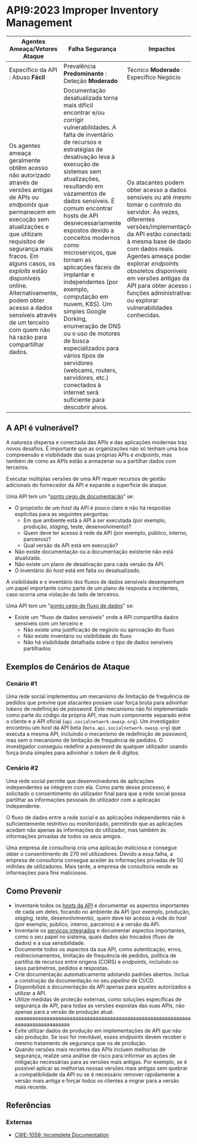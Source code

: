 # API9:2023 Improper Inventory Management

| Agentes Ameaça/Vetores Ataque | Falha Segurança | Impactos |
| - | - | - |
| Específico da API : Abuso **Fácil** | Prevalência **Predominante** : Deteção **Moderado** | Técnico **Moderado** : Específico Negócio |
| Os agentes ameaça geralmente obtêm acesso não autorizado através de versões antigas de APIs ou _endpoints_ que permanecem em execução sem atualizações e que utilizam requisitos de segurança mais fracos. Em alguns casos, os _exploits_ estão disponíveis online. Alternativamente, podem obter acesso a dados sensíveis através de um terceiro com quem não há razão para compartilhar dados. | Documentação desatualizada torna mais difícil encontrar e/ou corrigir vulnerabilidades. A falta de inventário de recursos e estratégias de desativação leva à execução de sistemas sem atualizações, resultando em vazamentos de dados sensíveis. É comum encontrar hosts de API desnecessariamente expostos devido a conceitos modernos como microserviços, que tornam as aplicações fáceis de implantar e independentes (por exemplo, computação em nuvem, K8S). Um simples Google Dorking, enumeração de DNS ou o uso de motores de busca especializados para vários tipos de servidores (webcams, routers, servidores, etc.) conectados à internet será suficiente para descobrir alvos. | Os atacantes podem obter acesso a dados sensíveis ou até mesmo tomar o controlo do servidor. Às vezes, diferentes versões/implementações da API estão conectadas à mesma base de dados com dados reais. Agentes ameaça podem explorar _endpoints_ obsoletos disponíveis em versões antigas da API para obter acesso a funções administrativas ou explorar vulnerabilidades conhecidas. |

## A API é vulnerável?

A natureza dispersa e conectada das APIs e das aplicações modernas traz novos 
desafios. É importante que as organizações não só tenham uma boa compreensão e 
visibilidade das suas próprias APIs e _endpoints_, mas também de como as APIs 
estão a armazenar ou a partilhar dados com terceiros.

Executar múltiplas versões de uma API requer recursos de gestão adicionais do 
fornecedor da API e expande a superfície de ataque.

Uma API tem um "<ins>ponto cego de documentação</ins>" se:

* O propósito de um _host_ da API é pouco claro e não há respostas explícitas
  para as seguintes perguntas:
  * Em que ambiente está a API a ser executada (por exemplo, produção,
    _staging_, teste, desenvolvimento)?
  * Quem deve ter acesso à rede da API (por exemplo, público, interno,
    parceiros)?
  * Qual versão da API está em execução?
* Não existe documentação ou a documentação existente não está atualizada.
* Não existe um plano de desativação para cada versão da API.
* O inventário do _host_ está em falta ou desatualizado.

A visibilidade e o inventário dos fluxos de dados sensíveis desempenham um papel
importante como parte de um plano de resposta a incidentes, caso ocorra uma
violação do lado de terceiros.

Uma API tem um "<ins>ponto cego de fluxo de dados</ins>" se:

* Existe um "fluxo de dados sensíveis" onde a API compartilha dados sensíveis
  com um terceiro e
  * Não existe uma justificação de negócio ou aprovação do fluxo
  * Não existe inventário ou visibilidade do fluxo
  * Não há visibilidade detalhada sobre o tipo de dados sensíveis partilhados


## Exemplos de Cenários de Ataque

### Cenário #1

Uma rede social implementou um mecanismo de limitação de frequência de pedidos 
que previne que atacantes possam usar força bruta para adivinhar _tokens_ de 
redefinição de _password_. Este mecanismo não foi implementado como parte do 
código da própria API, mas num componente separado entre o cliente e a API 
oficial (`api.socialnetwork.owasp.org`). Um investigador encontrou um _host_ da 
API beta (`beta.api.socialnetwork.owasp.org`) que executa a mesma API, incluindo
o mecanismo de redefinição de _password_, mas sem o mecanismo de limitação de 
frequência de pedidos. O investigador conseguiu redefinir a _password_ de 
qualquer utilizador usando força bruta simples para adivinhar o _token_ de 6 
dígitos.

### Cenário #2

Uma rede social permite que desenvolvedores de aplicações independentes se 
integrem com ela. Como parte desse processo, é solicitado o consentimento do 
utilizador final para que a rede social possa partilhar as informações pessoais 
do utilizador com a aplicação independente.

O fluxo de dados entre a rede social e as aplicações independentes não é 
suficientemente restritivo ou monitorizado, permitindo que as aplicações acedam 
não apenas às informações do utilizador, mas também às informações privadas de 
todos os seus amigos.

Uma empresa de consultoria cria uma aplicação maliciosa e consegue obter o 
consentimento de 270 mil utilizadores. Devido a essa falha, a empresa de 
consultoria consegue aceder às informações privadas de 50 milhões de 
utilizadores. Mais tarde, a empresa de consultoria vende as informações para 
fins maliciosos.

## Como Prevenir

* Inventarie todos os <ins>_hosts_ da API</ins> e documentar os aspectos
  importantes de cada um deles, focando no ambiente da API (por exemplo,
  produção, _staging_, teste, desenvolvimento), quem deve ter acesso à rede do
  _host_ (por exemplo, público, interno, parceiros) e a versão da API.
* Inventarie os <ins>serviços integrados</ins> e documentar aspectos
  importantes, como o seu papel no sistema, quais dados são trocados (fluxo de
  dados) e a sua sensibilidade.
* Documente todos os aspectos da sua API, como autenticação, erros,
  redirecionamentos, limitação de frequência de pedidos, política de partilha de
  recursos entre origens (CORS) e _endpoints_, incluindo os seus parâmetros,
  pedidos e respostas.
* Crie documentação automaticamente adotando padrões abertos. Inclua a
  construção da documentação no seu _pipeline_ de CI/CD.
* Disponibilize a documentação da API apenas para aqueles autorizados a utilizar
  a API.
* Utilize medidas de proteção externas, como soluções específicas de segurança
  de API, para todas as versões expostas das suas APIs, não apenas para a versão
  de produção atual.
aaaaaaaaaaaaaaaaaaaaaaaaaaaaaaaaaaaaaaaaaaaaaaaaaaaaaaaaaaaaaaaaaaaaaaaaaaaaaaaa
* Evite utilizar dados de produção em implementações de API que não são
  produção. Se isso for inevitável, esses _endpoints_ devem receber o mesmo
  tratamento de segurança que os de produção.
* Quando versões mais recentes das APIs incluem melhorias de segurança, realize
  uma análise de risco para informar as ações de mitigação necessárias para as
  versões mais antigas. Por exemplo, se é possível aplicar as melhorias nessas
  versões mais antigas sem quebrar a compatibilidade da API ou se é necessário
  remover rapidamente a versão mais antiga e forçar todos os clientes a migrar
  para a versão mais recente.

## Referências

### Externas

* [CWE-1059: Incomplete Documentation][1]

[1]: https://cwe.mitre.org/data/definitions/1059.html
